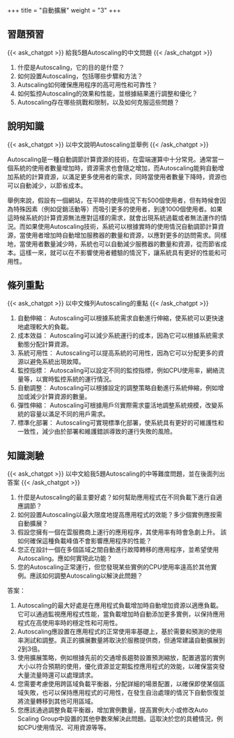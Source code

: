 +++
title = "自動擴展"
weight = "3"
+++
## 習題預習
{{< ask_chatgpt >}}
給我5題Autoscaling的中文問題
{{< /ask_chatgpt >}}

1. 什麼是Autoscaling，它的目的是什麼？
2. 如何設置Autoscaling，包括哪些步驟和方法？
3. Autscaling如何確保應用程序的高可用性和可靠性？
4. 如何監控Autoscaling的效果和性能，並根據結果進行調整和優化？
5. Autoscaling存在哪些挑戰和限制，以及如何克服這些問題？   

## 說明知識
{{< ask_chatgpt >}}
以中文說明Autoscaling並舉例
{{< /ask_chatgpt >}}

Autoscaling是一種自動調節計算資源的技術，在雲端運算中十分常見。通常當一個系統的使用者數量增加時，資源需求也會隨之增加，而Autoscaling能夠自動增加系統的計算資源，以滿足更多使用者的需求，同時當使用者數量下降時，資源也可以自動減少，以節省成本。

舉例來說，假設有一個網站，在平時的使用情況下有500個使用者，但有時候會因為特殊因素（例如促銷活動等）而吸引更多的使用者，到達1000個使用者。如果這時候系統的計算資源無法應對這樣的需求，就會出現系統過載或者無法運作的情況。而如果使用Autoscaling技術，系統可以根據實時的使用情況自動調節計算資源，當使用者增加時自動增加服務器的數量和資源，以應對更多的訪問需求。同樣地，當使用者數量減少時，系統也可以自動減少服務器的數量和資源，從而節省成本。這樣一來，就可以在不影響使用者體驗的情況下，讓系統具有更好的性能和可用性。   

## 條列重點
{{< ask_chatgpt >}}
以中文條列Autoscaling的重點
{{< /ask_chatgpt >}}

1. 自動伸縮： Autoscaling可以根據系統需求自動進行伸縮，使系統可以更快速地處理較大的負載。
2. 成本效益： Autoscaling可以減少系統運行的成本，因為它可以根據系統需求動態分配計算資源。
3. 系統可用性： Autoscaling可以提高系統的可用性，因為它可以分配更多的資源以避免系統出現故障。
4. 監控指標： Autoscaling可以設定不同的監控指標，例如CPU使用率，網絡流量等，以實時監控系統的運行情況。
5. 自動調整： Autoscaling可以根據設定的調整策略自動進行系統伸縮，例如增加或減少計算資源的數量。
6. 彈性伸縮： Autoscaling可根據用戶의實際需求靈活地調整系統規模，改變系統的容量以滿足不同的用戶需求。
7. 標準化部署： Autoscaling可實現標準化部署，使系統具有更好的可維護性和一致性，減少由於部署和維護錯誤導致的運行失敗的風險。   

## 知識測驗
{{< ask_chatgpt >}}
以中文給我5題Autoscaling的中等難度問題，並在後面列出答案
{{< /ask_chatgpt >}}

1. 什麼是Autoscaling的最主要好處？如何幫助應用程式在不同負載下進行自適應調節？
2. 如何設置Autoscaling以最大限度地提高應用程式的效能？多少個實例應按需自動擴展？
3. 假設您擁有一個在雲服務商上運行的應用程序，其使用率有時會急劇上升。 該如何確保這種負載峰值不會影響應用程序的性能？
4. 您正在設計一個在多個區域之間自動進行故障轉移的應用程序，並希望使用Autoscaling。應如何實現此功能？
5. 您的Autoscaling正常運行，但您發現某些實例的CPU使用率遠高於其他實例。應該如何調整Autoscaling以解決此問題？

答案：
1. Autoscaling的最大好處是在應用程式負載增加時自動增加資源以適應負載。它可以通過監視應用程式性能，當負載增加時自動添加更多實例，以保持應用程式在高使用率時的穩定性和可用性。
2. Autoscaling應設置在應用程式的正常使用率基礎上，基於需要和預測的使用率測試和調整。真正的擴展數量將取決於服務提供商，但通常建議自動擴展到2到3倍。
3. 使用擴展策略，例如根據先前的交通增長趨勢設置預測縮放，配置適當的實例大小以符合預期的使用，優化資源並定期監控應用程式的效能，以確保當突發大量流量時還可以處理請求。
4. 您需要考慮使用跨區域負載平衡器，分配詳細的場景配置，以確保即使某個區域失敗，也可以保持應用程式的可用性，在發生自治處理的情況下自動恢復並將流量轉移到其他可用區域。
5. 您應該通過調整負載平衡器，增加實例數量，提高實例大小或修改Auto Scaling Group中設置的其他參數來解決此問題。這取決於您的具體情況，例如CPU使用情況、可用資源等等。   

